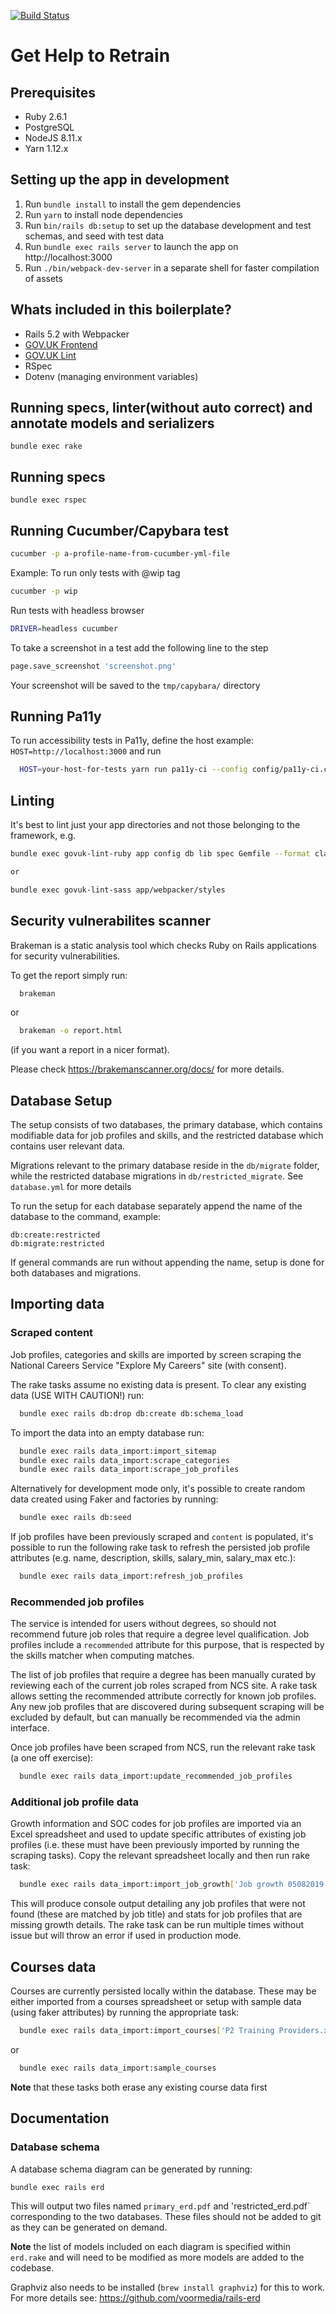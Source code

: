 [![Build Status](https://dfe-ssp.visualstudio.com/S108-Get-Help-To-Retrain/_apis/build/status/DFE-Digital.get-help-to-retrain?branchName=master)](https://dfe-ssp.visualstudio.com/S108-Get-Help-To-Retrain/_build/latest?definitionId=182&branchName=master)
# Get Help to Retrain

## Prerequisites

- Ruby 2.6.1
- PostgreSQL
- NodeJS 8.11.x
- Yarn 1.12.x

## Setting up the app in development

1. Run `bundle install` to install the gem dependencies
2. Run `yarn` to install node dependencies
3. Run `bin/rails db:setup` to set up the database development and test schemas, and seed with test data
4. Run `bundle exec rails server` to launch the app on http://localhost:3000
5. Run `./bin/webpack-dev-server` in a separate shell for faster compilation of assets

## Whats included in this boilerplate?

- Rails 5.2 with Webpacker
- [GOV.UK Frontend](https://github.com/alphagov/govuk-frontend)
- [GOV.UK Lint](https://github.com/alphagov/govuk-lint)
- RSpec
- Dotenv (managing environment variables)

## Running specs, linter(without auto correct) and annotate models and serializers
```
bundle exec rake
```

## Running specs
```
bundle exec rspec
```

## Running Cucumber/Capybara test
```bash
cucumber -p a-profile-name-from-cucumber-yml-file
```
Example: To run only tests with @wip tag
```bash
cucumber -p wip
```
Run tests with headless browser
```bash
DRIVER=headless cucumber
```
To take a screenshot in a test add the following line to the step
```bash
page.save_screenshot 'screenshot.png'
```
Your screenshot will be saved to the `tmp/capybara/` directory

## Running Pa11y

To run accessibility tests in Pa11y, define the host example: `HOST=http://localhost:3000`
and run

```bash
  HOST=your-host-for-tests yarn run pa11y-ci --config config/pa11y-ci.conf.js
```

## Linting

It's best to lint just your app directories and not those belonging to the framework, e.g.

```bash
bundle exec govuk-lint-ruby app config db lib spec Gemfile --format clang -a

or

bundle exec govuk-lint-sass app/webpacker/styles
```

## Security vulnerabilites scanner

Brakeman is a static analysis tool which checks Ruby on Rails applications for security vulnerabilities.

To get the report simply run:

```bash
  brakeman
```

or

```bash
  brakeman -o report.html
```
(if you want a report in a nicer format).

Please check https://brakemanscanner.org/docs/ for more details.


## Database Setup
The setup consists of two databases, the primary database, which contains modifiable data for job profiles and skills, and the restricted database which contains user relevant data.

Migrations relevant to the primary database reside in the `db/migrate` folder, while the restricted database migrations in `db/restricted_migrate`. See `database.yml` for more details

To run the setup for each database separately append the name of the database to the command, example:

```
db:create:restricted
db:migrate:restricted
```
If general commands are run without appending the name, setup is done for both databases and migrations.

## Importing data

### Scraped content
Job profiles, categories and skills are imported by screen scraping the National Careers Service "Explore My Careers" site (with consent).

The rake tasks assume no existing data is present. To clear any existing data (USE WITH CAUTION!) run:

```bash
  bundle exec rails db:drop db:create db:schema_load
```

To import the data into an empty database run:

```bash
  bundle exec rails data_import:import_sitemap
  bundle exec rails data_import:scrape_categories
  bundle exec rails data_import:scrape_job_profiles
```

Alternatively for development mode only, it's possible to create random data created using Faker and factories by running:

```bash
  bundle exec rails db:seed
```

If job profiles have been previously scraped and `content` is populated, it's possible to run the following rake task to refresh the persisted job profile attributes (e.g. name, description, skills, salary_min, salary_max etc.):

```bash
  bundle exec rails data_import:refresh_job_profiles
```

### Recommended job profiles
The service is intended for users without degrees, so should not recommend future job roles that require a degree level qualification. Job profiles include a `recommended` attribute for this purpose, that is respected by the skills matcher when computing matches.

The list of job profiles that require a degree has been manually curated by reviewing each of the current job roles scraped from NCS site. A rake task allows setting the recommended attribute correctly for known job profiles. Any new job profiles that are discovered during subsequent scraping will be excluded by default, but can manually be recommended via the admin interface.

Once job profiles have been scraped from NCS, run the relevant rake task (a one off exercise):

```bash
  bundle exec rails data_import:update_recommended_job_profiles
```

### Additional job profile data
Growth information and SOC codes for job profiles are imported via an Excel spreadsheet and used to update specific attributes of existing job profiles (i.e. these must have been previously imported by running the scraping tasks). Copy the relevant spreadsheet locally and then run rake task:

```bash
  bundle exec rails data_import:import_job_growth['Job growth 05082019.xlsx']
```

This will produce console output detailing any job profiles that were not found (these are matched by job title) and stats for job profiles that are missing growth details. The rake task can be run multiple times without issue but will throw an error if used in production mode.

## Courses data

Courses are currently persisted locally within the database. These may be either imported from a courses spreadsheet or setup with sample data (using faker attributes) by running the appropriate task:

```bash
  bundle exec rails data_import:import_courses['P2 Training Providers.xlsx']
```

or

```bash
  bundle exec rails data_import:sample_courses
```

**Note** that these tasks both erase any existing course data first

## Documentation
### Database schema
A database schema diagram can be generated by running:

```bash
bundle exec rails erd
```

This will output two files named `primary_erd.pdf` and 'restricted_erd.pdf` corresponding to the two databases. These files should not be added to git as they can be generated on demand.

**Note** the list of models included on each diagram is specified within `erd.rake` and will need to be modified as more models are added to the codebase.

Graphviz also needs to be installed (`brew install graphviz`) for this to work. For more details see: https://github.com/voormedia/rails-erd
